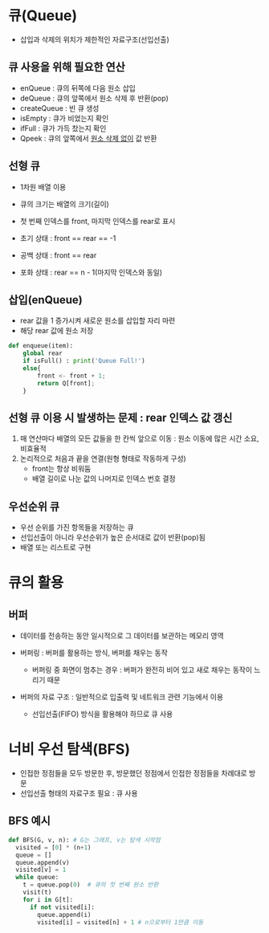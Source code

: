 # 큐(Queue)

- 삽입과 삭제의 위치가 제한적인 자료구조(선입선출)

## 큐 사용을 위해 필요한 연산

- enQueue : 큐의 뒤쪽에 다음 원소 삽입
- deQueue : 큐의 앞쪽에서 원소 삭제 후 반환(pop)
- createQueue : 빈 큐 생성
- isEmpty : 큐가 비었는지 확인
- ifFull : 큐가 가득 찼는지 확인
- Qpeek : 큐의 앞쪽에서 <u>원소 삭제 없이</u> 값 반환

## 선형 큐

- 1차원 배열 이용
- 큐의 크기는 배열의 크기(길이)
- 첫 번째 인덱스를 front, 마지막 인덱스를 rear로 표시

- 초기 상태 : front == rear == -1
- 공백 상태 : front == rear
- 포화 상태 : rear == n - 1(마지막 인덱스와 동일)


## 삽입(enQueue)

- rear 값을 1 증가시켜 새로운 원소를 삽입할 자리 마련
- 해당 rear 값에 원소 저장

```python
def enqueue(item):
    global rear
    if isFull() : print('Queue Full!')
    else{
        front <- front + 1;
        return Q[front];
    }
```

## 선형 큐 이용 시 발생하는 문제 : rear 인덱스 값 갱신

1. 매 연산마다 배열의 모든 값들을 한 칸씩 앞으로 이동 : 원소 이동에 많은 시간 소요, 비효율적
2. 논리적으로 처음과 끝을 연결(원형 형태로 작동하게 구성)
   - front는 항상 비워둠
   - 배열 길이로 나눈 값의 나머지로 인덱스 번호 결정

## 우선순위 큐

- 우선 순위를 가진 항목들을 저장하는 큐
- 선입선출이 아니라 우선순위가 높은 순서대로 값이 반환(pop)됨
- 배열 또는 리스트로 구현

# 큐의 활용

## 버퍼

- 데이터를 전송하는 동안 일시적으로 그 데이터를 보관하는 메모리 영역
- 버퍼링 : 버퍼를 활용하는 방식, 버퍼를 채우는 동작
  - 버퍼링 중 화면이 멈추는 경우 : 버퍼가 완전히 비어 있고 새로 채우는 동작이 느리기 때문

- 버퍼의 자료 구조 : 일반적으로 입출력 및 네트워크 관련 기능에서 이용
  - 선입선출(FIFO) 방식을 활용해야 하므로 큐 사용


# 너비 우선 탐색(BFS)

- 인접한 정점들을 모두 방문한 후, 방문했던 정점에서 인접한 정점들을 차례대로 방문
- 선입선출 형태의 자료구조 필요 : 큐 사용

## BFS 예시

```python
def BFS(G, v, n): # G는 그래프, v는 탐색 시작점
  visited = [0] * (n+1)
  queue = []
  queue.append(v)
  visited[v] = 1
  while queue:
    t = queue.pop(0)  # 큐의 첫 번째 원소 반환
    visit(t)
    for i in G[t]:
      if not visited[i]:
        queue.append(i)
        visited[i] = visited[n] + 1 # n으로부터 1만큼 이동

```
